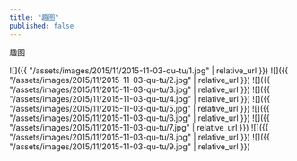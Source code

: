 ```yaml
---
title: "趣图"
published: false
---
```

趣图



![]({{ "/assets/images/2015/11/2015-11-03-qu-tu/1.jpg" | relative_url }})
![]({{ "/assets/images/2015/11/2015-11-03-qu-tu/2.jpg" | relative_url }})
![]({{ "/assets/images/2015/11/2015-11-03-qu-tu/3.jpg" | relative_url }})
![]({{ "/assets/images/2015/11/2015-11-03-qu-tu/4.jpg" | relative_url }})
![]({{ "/assets/images/2015/11/2015-11-03-qu-tu/5.jpg" | relative_url }})
![]({{ "/assets/images/2015/11/2015-11-03-qu-tu/6.jpg" | relative_url }})
![]({{ "/assets/images/2015/11/2015-11-03-qu-tu/7.jpg" | relative_url }})
![]({{ "/assets/images/2015/11/2015-11-03-qu-tu/8.jpg" | relative_url }})
![]({{ "/assets/images/2015/11/2015-11-03-qu-tu/9.jpg" | relative_url }})
